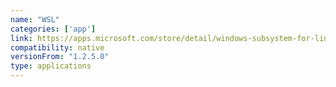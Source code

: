 ```yaml
---
name: "WSL"
categories: ['app']
link: https://apps.microsoft.com/store/detail/windows-subsystem-for-linux/9P9TQF7MRM4R?hl=en-in&gl=in
compatibility: native
versionFrom: "1.2.5.0"
type: applications
---
```


